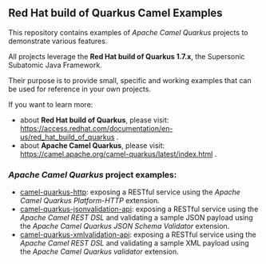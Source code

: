 ## Red Hat build of Quarkus Camel Examples

This repository contains examples of _Apache Camel Quarkus_ projects to demonstrate various features.

All projects leverage the **Red Hat build of Quarkus 1.7.x**, the Supersonic Subatomic Java Framework.

Their purpose is to provide small, specific and working examples that can be used for reference in your own projects.

If you want to learn more:
- about **Red Hat build of Quarkus**, please visit: https://access.redhat.com/documentation/en-us/red_hat_build_of_quarkus .
- about **Apache Camel Quarkus**, please visit: https://camel.apache.org/camel-quarkus/latest/index.html .

### _Apache Camel Quarkus_ project examples:

* [camel-quarkus-http](camel-quarkus-http): exposing a RESTful service using the _Apache Camel Quarkus Platform-HTTP_ extension.
* [camel-quarkus-jsonvalidation-api](camel-quarkus-jsonvalidation-api): exposing a RESTful service using the _Apache Camel REST DSL_ and validating a sample JSON payload using the _Apache Camel Quarkus JSON Schema Validator_ extension.
* [camel-quarkus-xmlvalidation-api](camel-quarkus-xmlvalidation-api): exposing a RESTful service using the _Apache Camel REST DSL_ and validating a sample XML payload using the _Apache Camel Quarkus validator_ extension.
